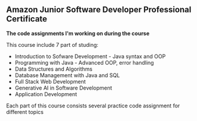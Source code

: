 <h2> Amazon Junior Software Developer Professional Certificate </h2>

<p><b> The code assignments I'm working on during the course </b></p>

<p> This course include 7 part of studing: </p>

<ul> 
  <li> Introduction to Sofware Development - Java syntax and OOP </li>
  <li> Programming with Java - Advanced OOP, error handling </li>
  <li> Data Structures and Algorithms </li>
  <li> Database Management with Java and SQL </li>
  <li> Full Stack Web Development </li>
  <li> Generative AI in Software Development </li>
  <li> Application Development </li>

</ul>

<p> Each part of this course consists several practice code assignment for different topics </p>
